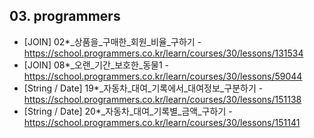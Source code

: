 ####
## 03. programmers
- [JOIN] 02*_상품을_구매한_회원_비율_구하기 - https://school.programmers.co.kr/learn/courses/30/lessons/131534
- [JOIN] 08*_오랜_기간_보호한_동물1 - https://school.programmers.co.kr/learn/courses/30/lessons/59044
- [String / Date] 19*_자동차_대여_기록에서_대여정보_구분하기 - https://school.programmers.co.kr/learn/courses/30/lessons/151138
- [String / Date] 20*_자동차_대여_기록별_금액_구하기 - https://school.programmers.co.kr/learn/courses/30/lessons/151141
